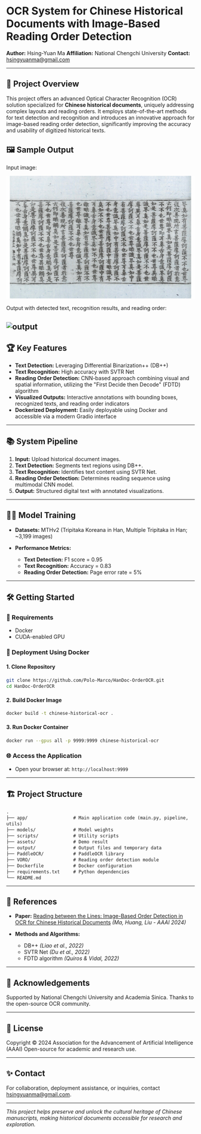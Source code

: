 # OCR System for Chinese Historical Documents with Image-Based Reading Order Detection

**Author:** Hsing-Yuan Ma
**Affiliation:** National Chengchi University
**Contact:** [hsingyuanma@gmail.com](mailto:hsingyuanma@gmail.com)

---

## 🚀 Project Overview

This project offers an advanced Optical Character Recognition (OCR) solution specialized for **Chinese historical documents**, uniquely addressing complex layouts and reading orders. It employs state-of-the-art methods for text detection and recognition and introduces an innovative approach for image-based reading order detection, significantly improving the accuracy and usability of digitized historical texts.

## 🖼️ Sample Output

Input image:

![input](assets/example_1.jpg)

Output with detected text, recognition results, and reading order:

![output](assets/example_1_result.png)
---

## 🏆 Key Features

* **Text Detection:** Leveraging Differential Binarization++ (DB++)
* **Text Recognition:** High accuracy with SVTR Net
* **Reading Order Detection:** CNN-based approach combining visual and spatial information, utilizing the "First Decide then Decode" (FDTD) algorithm
* **Visualized Outputs:** Interactive annotations with bounding boxes, recognized texts, and reading order indicators
* **Dockerized Deployment:** Easily deployable using Docker and accessible via a modern Gradio interface

---

## 📚 System Pipeline

1. **Input:** Upload historical document images.
2. **Text Detection:** Segments text regions using DB++.
3. **Text Recognition:** Identifies text content using SVTR Net.
4. **Reading Order Detection:** Determines reading sequence using multimodal CNN model.
5. **Output:** Structured digital text with annotated visualizations.

---

## 🧑‍🔬 Model Training

* **Datasets:** MTHv2 (Tripitaka Koreana in Han, Multiple Tripitaka in Han; \~3,199 images)
* **Performance Metrics:**

  * **Text Detection:** F1 score = 0.95
  * **Text Recognition:** Accuracy = 0.83
  * **Reading Order Detection:** Page error rate = 5%

---

## 🛠️ Getting Started

### 📌 Requirements

* Docker
* CUDA-enabled GPU

### 🐳 Deployment Using Docker

#### 1. **Clone Repository**

```bash
git clone https://github.com/Polo-Marco/HanDoc-OrderOCR.git
cd HanDoc-OrderOCR
```

#### 2. **Build Docker Image**

```bash
docker build -t chinese-historical-ocr .
```

#### 3. **Run Docker Container**

```bash
docker run --gpus all -p 9999:9999 chinese-historical-ocr
```

### 🌐 Access the Application

* Open your browser at: `http://localhost:9999`

---

## 🏗️ Project Structure

```
.
├── app/                 # Main application code (main.py, pipeline, utils)
├── models/              # Model weights
├── scripts/             # Utility scripts
├── assets/              # Demo result
├── output/              # Output files and temporary data
├── PaddleOCR/           # PaddleOCR library
├── VORO/                # Reading order detection module
├── Dockerfile           # Docker configuration
├── requirements.txt     # Python dependencies
└── README.md
```

---

## 📖 References

* **Paper:** [Reading between the Lines: Image-Based Order Detection in OCR for Chinese Historical Documents](https://ojs.aaai.org/index.php/AAAI/article/view/30572) *(Ma, Huang, Liu - AAAI 2024)*
* **Methods and Algorithms:**

  * DB++ *(Liao et al., 2022)*
  * SVTR Net *(Du et al., 2022)*
  * FDTD algorithm *(Quiros & Vidal, 2022)*

---

## 🙏 Acknowledgements

Supported by National Chengchi University and Academia Sinica. Thanks to the open-source OCR community.

---

## 📢 License

Copyright © 2024
Association for the Advancement of Artificial Intelligence (AAAI)
Open-source for academic and research use.

---

## ✨ Contact

For collaboration, deployment assistance, or inquiries, contact [hsingyuanma@gmail.com](mailto:hsingyuanma@gmail.com).

---

*This project helps preserve and unlock the cultural heritage of Chinese manuscripts, making historical documents accessible for research and exploration.*

